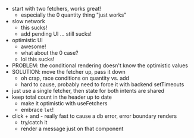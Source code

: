 - start with two fetchers, works great!
  - especially the 0 quantity thing "just works"
- slow network
  - this sucks!
  - add pending UI ... still sucks!
- optimistic UI
  - awesome!
  - what about the 0 case?
  - lol this sucks!
- PROBLEM: the conditional rendering doesn't know the optimistic values
- SOLUTION: move the fetcher up, pass it down
  - oh crap, race conditions on quantity vs. add
  - hard to cause, probably need to force it with backend setTimeouts
- just use a single fetcher, then state for both intents are shared
- keep total count in the header up to date
  - make it optimistic with useFetchers
  - embrace `let`!
- click + and - really fast to cause a db error, error boundary renders
  - try/catch it
  - render a message just on that component
